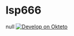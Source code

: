 # lsp666
null 
[![Develop on Okteto](https://okteto.com/develop-okteto.svg)](https://cloud.okteto.com/deploy)
